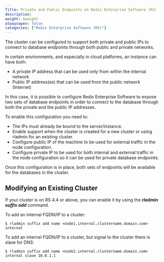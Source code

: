 ```yaml
---
Title: Private and Public Endpoints on Redis Enterprise Software (RS)
description: 
weight: $weight
alwaysopen: false
categories: ["Redis Enterprise Software (RS)"]
---
```

The cluster can be configured to support both private and public IPs to
connect to database endpoints through both public and private networks.

In certain environments, and especially in cloud platforms, an instance
can have both:

- A private IP address that can be used only from within the internal
    network
- Public IP address(es) that can be used from the public network
    (Internet)

In this case, it is possible to configure Redis Enterprise Software to
expose two sets of database endpoints in order to connect to the
database through both the private and the public IP addresses.

To enable this configuration you need to:

- The IPs must already be bound to the server/instance.
- Enable support when the cluster is created for a new cluster or
    using rladmin for an existing cluster.
- Configure public IP of the machine to be used for external traffic
    in the node configuration.
- Configure private IP to be used for both internal and external
    traffic in the node configuration so it can be used for private
    database endpoints.

Once this configuration is in place, both sets of endpoints will be
available for the databases in the cluster.

## Modifying an Existing Cluster

If your cluster is on RS 4.4 or above, you can enable it by using the
***rladmin suffix add*** command.

To add an internal FQDN/IP to a cluster:

```src
$ rladmin suffix add name <node1.internal.clustername.domain.com> internal
```

To add an internal FQDN/IP to a cluster, but signal to the cluster there
is slave for DNS:

```src
$ rladmin suffix add name <node2.internal.clustername.domain.com> internal slave 10.0.1.1
```

